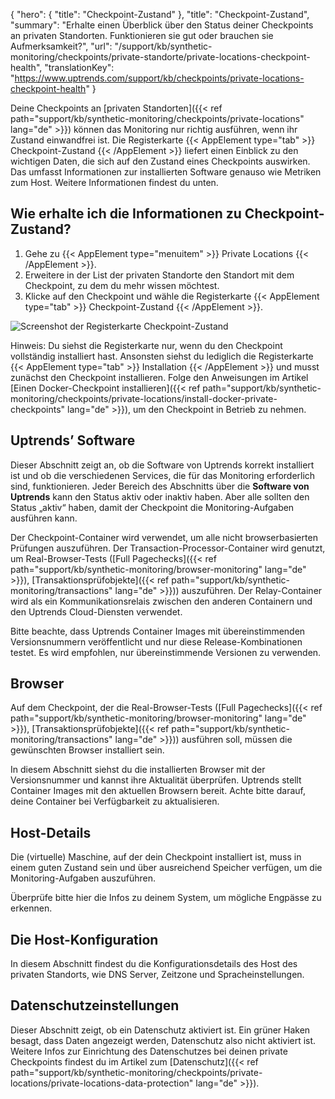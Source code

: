 {
  "hero": {
    "title": "Checkpoint-Zustand"
  },
  "title": "Checkpoint-Zustand",
  "summary": "Erhalte einen Überblick über den Status deiner Checkpoints an privaten Standorten. Funktionieren sie gut oder brauchen sie Aufmerksamkeit?",
  "url": "/support/kb/synthetic-monitoring/checkpoints/private-standorte/private-locations-checkpoint-health",
  "translationKey": "https://www.uptrends.com/support/kb/checkpoints/private-locations-checkpoint-health"
}

Deine Checkpoints an [privaten Standorten]({{< ref path="support/kb/synthetic-monitoring/checkpoints/private-locations" lang="de" >}}) können das Monitoring nur richtig ausführen, wenn ihr Zustand einwandfrei ist. Die Registerkarte {{< AppElement type="tab" >}} Checkpoint-Zustand {{< /AppElement >}} liefert einen Einblick zu den wichtigen Daten, die sich auf den Zustand eines Checkpoints auswirken. Das umfasst Informationen zur installierten Software genauso wie Metriken zum Host. Weitere Informationen findest du unten.

## Wie erhalte ich die Informationen zu Checkpoint-Zustand?

1. Gehe zu {{< AppElement type="menuitem" >}} Private Locations {{< /AppElement >}}.
2. Erweitere in der List der privaten Standorte den Standort mit dem Checkpoint, zu dem du mehr wissen möchtest.
3. Klicke auf den Checkpoint und wähle die Registerkarte {{< AppElement type="tab" >}} Checkpoint-Zustand {{< /AppElement >}}.

![Screenshot der Registerkarte Checkpoint-Zustand](/img/content/scr_private-location-checkpoint-health.min.png)

Hinweis: Du siehst die Registerkarte nur, wenn du den Checkpoint vollständig installiert hast. Ansonsten siehst du lediglich die Registerkarte {{< AppElement type="tab" >}} Installation {{< /AppElement >}} und musst zunächst den Checkpoint installieren. Folge den Anweisungen im Artikel [Einen Docker-Checkpoint installieren]({{< ref path="support/kb/synthetic-monitoring/checkpoints/private-locations/install-docker-private-checkpoints" lang="de" >}}), um den Checkpoint in Betrieb zu nehmen.

## Uptrends’ Software

Dieser Abschnitt zeigt an, ob die Software von Uptrends korrekt installiert ist und ob die verschiedenen Services, die für das Monitoring erforderlich sind, funktionieren. Jeder Bereich des Abschnitts über die **Software von Uptrends** kann den Status aktiv oder inaktiv haben. Aber alle sollten den Status „aktiv“ haben, damit der Checkpoint die Monitoring-Aufgaben ausführen kann.

Der Checkpoint-Container wird verwendet, um alle nicht browserbasierten Prüfungen auszuführen.
Der Transaction-Processor-Container wird genutzt, um Real-Browser-Tests ([Full Pagechecks]({{< ref path="support/kb/synthetic-monitoring/browser-monitoring" lang="de" >}}), [Transaktionsprüfobjekte]({{< ref path="support/kb/synthetic-monitoring/transactions" lang="de" >}})) auszuführen.
Der Relay-Container wird als ein Kommunikationsrelais zwischen den anderen Containern und den Uptrends Cloud-Diensten verwendet.

Bitte beachte, dass Uptrends Container Images mit übereinstimmenden Versionsnummern veröffentlicht und nur diese Release-Kombinationen testet. Es wird empfohlen, nur übereinstimmende Versionen zu verwenden.

## Browser

Auf dem Checkpoint, der die Real-Browser-Tests ([Full Pagechecks]({{< ref path="support/kb/synthetic-monitoring/browser-monitoring" lang="de" >}}), [Transaktionsprüfobjekte]({{< ref path="support/kb/synthetic-monitoring/transactions" lang="de" >}})) ausführen soll, müssen die gewünschten Browser installiert sein.

In diesem Abschnitt siehst du die installierten Browser mit der Versionsnummer und kannst ihre Aktualität überprüfen.
Uptrends stellt Container Images mit den aktuellen Browsern bereit. Achte bitte darauf, deine Container bei Verfügbarkeit zu aktualisieren.

## Host-Details

Die (virtuelle) Maschine, auf der dein Checkpoint installiert ist, muss in einem guten Zustand sein und über ausreichend Speicher verfügen, um die Monitoring-Aufgaben auszuführen.

Überprüfe bitte hier die Infos zu deinem System, um mögliche Engpässe zu erkennen.

## Die Host-Konfiguration

In diesem Abschnitt findest du die Konfigurationsdetails des Host des privaten Standorts, wie DNS Server, Zeitzone und Spracheinstellungen.

## Datenschutzeinstellungen

Dieser Abschnitt zeigt, ob ein Datenschutz aktiviert ist. Ein grüner Haken besagt, dass Daten angezeigt werden, Datenschutz also nicht aktiviert ist. Weitere Infos zur Einrichtung des Datenschutzes bei deinen private Checkpoints findest du im Artikel zum [Datenschutz]({{< ref path="support/kb/synthetic-monitoring/checkpoints/private-locations/private-locations-data-protection" lang="de" >}}).


